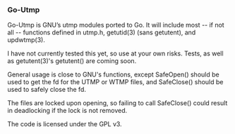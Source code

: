 ### Go-Utmp
Go-Utmp is GNU’s utmp modules ported to Go.
It will include most -- if not all -- functions defined in utmp.h, getutid(3) (sans getutent),  and updwtmp(3).

I have not currently tested this yet, so use at your own risks. Tests, as well as getutent(3)'s getutent() are coming soon.

General usage is close to GNU's functions, except SafeOpen() should be used to get the fd for the UTMP or WTMP files, and SafeClose() should be used to safely close the fd.

The files are locked upon opening, so failing to call SafeClose() could result in deadlocking if the lock is not removed.

The code is licensed under the GPL v3.
